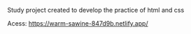 Study project created to develop the practice of html and css

Acess:
https://warm-sawine-847d9b.netlify.app/
